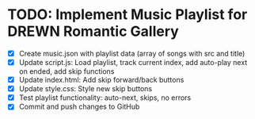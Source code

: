 # TODO: Implement Music Playlist for DREWN Romantic Gallery

- [x] Create music.json with playlist data (array of songs with src and title)
- [x] Update script.js: Load playlist, track current index, add auto-play next on ended, add skip functions
- [x] Update index.html: Add skip forward/back buttons
- [x] Update style.css: Style new skip buttons
- [x] Test playlist functionality: auto-next, skips, no errors
- [x] Commit and push changes to GitHub
